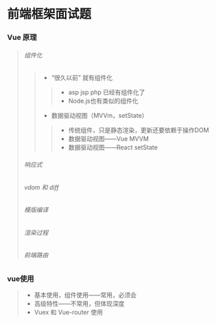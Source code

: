 # 前端框架面试题

### Vue 原理

> ###### 组件化
>
> > * “很久以前” 就有组件化
> >
> > > * asp jsp php 已经有组件化了
> > > * Node.js也有类似的组件化
> >
> > * 数据驱动视图（MVVm，setState）
> >
> > > * 传统组件，只是静态渲染，更新还要依赖于操作DOM
> > > * 数据驱动视图——Vue MVVM
> > > * 数据驱动视图——React setState
>
> ###### 响应式
>
> ###### vdom 和 diff
>
> ###### 模版编译
>
> ###### 渲染过程
>
> ###### 前端路由

### vue使用

> * 基本使用，组件使用——常用，必须会
> * 高级特性——不常用，但体现深度
> * Vuex 和 Vue-router 使用









